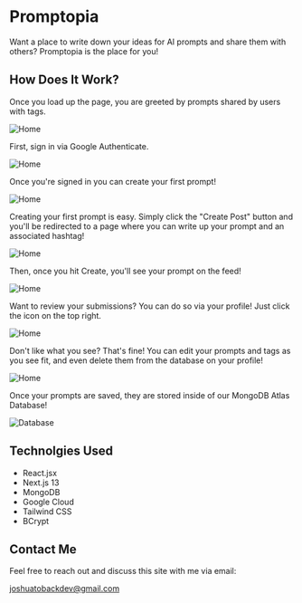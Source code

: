 # Promptopia

Want a place to write down your ideas for AI prompts and share them with others? Promptopia is the place for you!

## How Does It Work?

Once you load up the page, you are greeted by prompts shared by users with tags.

![Home](/public/assets/images/PromptHome.png)

First, sign in via Google Authenticate.

![Home](/public/assets/images/PrompSignIn.png)

Once you're signed in you can create your first prompt! 

![Home](/public/assets/images/PromptHomeSignedIn.png)

Creating your first prompt is easy. Simply click the "Create Post" button and you'll be redirected to a page where you can write up your prompt and an associated hashtag! 

![Home](/public/assets/images/PromptCreate.png)

Then, once you hit Create, you'll see your prompt on the feed! 

![Home](/public/assets/images/PromptCreated.png)

Want to review your submissions? You can do so via your profile! Just click the icon on the top right.

![Home](public\assets\images\Profile.png)

Don't like what you see? That's fine! You can edit your prompts and tags as you see fit, and even delete them from the database on your profile! 

![Home](public\assets\images\Edit.png)

Once your prompts are saved, they are stored inside of our MongoDB Atlas Database! 

![Database](public/assets/images/Database.png)


## Technolgies Used

- React.jsx
- Next.js 13 
- MongoDB
- Google Cloud
- Tailwind CSS
- BCrypt

## Contact Me

Feel free to reach out and discuss this site with me via email:

joshuatobackdev@gmail.com